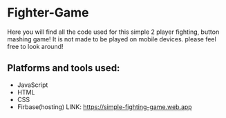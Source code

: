 # Fighter-Game
Here you will find all the code used for this simple 2 player fighting, button mashing game! It is not made to 
be played on mobile devices. please feel free to look around!
## Platforms and tools used:
  - JavaScript
  - HTML
  - CSS
  - Firbase(hosting)
LINK: https://simple-fighting-game.web.app
